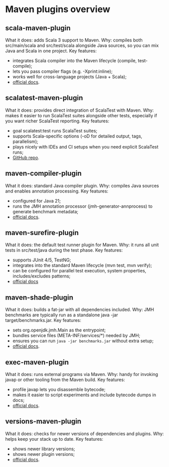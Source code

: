 # Maven plugins overview

## scala-maven-plugin
What it does: adds Scala 3 support to Maven.
Why: compiles both src/main/scala and src/test/scala alongside Java sources, so you can mix Java and Scala in one project.
Key features:
- integrates Scala compiler into the Maven lifecycle (compile, test-compile);
- lets you pass compiler flags (e.g. -Xprint:inline);
- works well for cross-language projects (Java + Scala);
- [official docs](https://davidb.github.io/scala-maven-plugin/).

## scalatest-maven-plugin
What it does: provides direct integration of ScalaTest with Maven.
Why: makes it easier to run ScalaTest suites alongside other tests, especially if you want richer ScalaTest reporting.
Key features:
- goal scalatest:test runs ScalaTest suites;
- supports Scala-specific options (-oD for detailed output, tags, parallelism);
- plays nicely with IDEs and CI setups when you need explicit ScalaTest runs;
- [GitHub repo](https://github.com/scalatest/scalatest-maven-plugin).

## maven-compiler-plugin
What it does: standard Java compiler plugin.
Why: compiles Java sources and enables annotation processing.
Key features:
- configured for Java 21;
- runs the JMH annotation processor (jmh-generator-annprocess) to generate benchmark metadata;
- [official docs](https://maven.apache.org/plugins/maven-compiler-plugin/).

## maven-surefire-plugin
What it does: the default test runner plugin for Maven.
Why: it runs all unit tests in src/test/java during the test phase.
Key features:
- supports JUnit 4/5, TestNG;
- integrates into the standard Maven lifecycle (mvn test, mvn verify);
- can be configured for parallel test execution, system properties, includes/excludes patterns;
- [official docs](https://maven.apache.org/surefire/maven-surefire-plugin/)

## maven-shade-plugin
What it does: builds a fat-jar with all dependencies included.
Why: JMH benchmarks are typically run as a standalone java -jar target/benchmarks.jar.
Key features:
- sets org.openjdk.jmh.Main as the entrypoint;
- bundles service files (META-INF/services/*) needed by JMH;
- ensures you can run `java -jar benchmarks.jar` without extra setup;
- [official docs](https://maven.apache.org/plugins/maven-shade-plugin/).

## exec-maven-plugin
What it does: runs external programs via Maven.
Why: handy for invoking javap or other tooling from the Maven build.
Key features:
- profile javap lets you disassemble bytecode;
- makes it easier to script experiments and include bytecode dumps in docs;
- [official docs](https://www.mojohaus.org/exec-maven-plugin/usage.html).

## versions-maven-plugin
What it does: checks for newer versions of dependencies and plugins.
Why: helps keep your stack up to date.
Key features: 
- shows newer library versions;
- shows newer plugin versions;
- [official docs](https://www.mojohaus.org/versions/versions-maven-plugin/index.html).